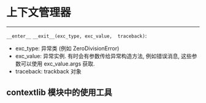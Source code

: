 # 上下文管理器
---

`__enter__`
`__exit__(exc_type, exc_value,  traceback)`:
* exc_type: 异常类 (例如 ZeroDivisionError)
* exc_value: 异常实例. 有时会有参数传给异常构造方法, 例如错误消息, 这些参数可以使用 exc_value.args 获取.
* traceback: trackback 对象


## contextlib 模块中的使用工具

